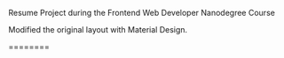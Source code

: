 Resume Project during the Frontend Web Developer Nanodegree Course

Modified the original layout with Material Design.

========
